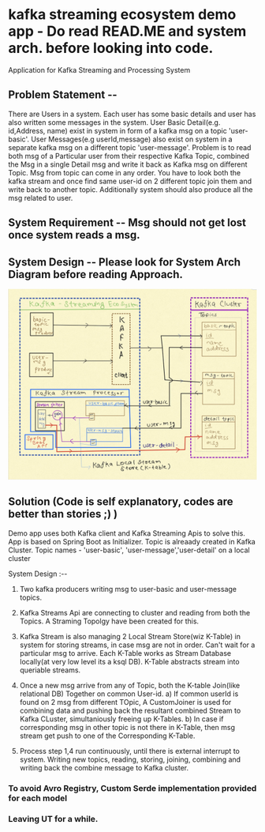 # kafka streaming ecosystem demo app - Do read READ.ME and system arch. before looking into code.
Application for Kafka Streaming and Processing System 
## Problem Statement --
There are Users in a system. Each user has some basic details and user has also written some messages in the system.
User Basic Detail(e.g. id,Address, name) exist in system in form of a kafka msg on a topic 'user-basic'.
User Messages(e.g userId,message) also exist on system in a separate kafka msg on a different topic 'user-message'.
Problem is to read both msg of a Particular user from their respective Kafka Topic, combined the Msg in a single Detail msg and write it back as Kafka msg on different Topic.
Msg from topic can come in any order. You have to look both the kafka stream and once find same user-id on 2 different topic join them and write back to another topic.
Additionally system should also produce all the msg related to user.

## System Requirement -- Msg should not get lost once system reads a msg. 

## System Design  -- Please look for System Arch Diagram before reading Approach.

![Alt text](docs/images/system-arch.jpg?raw=true "Sysyem Architecture")


## Solution (Code is self explanatory, codes are better than stories ;) )
Demo app uses both Kafka client and Kafka Streaming Apis to solve this.
App is based on Spring Boot as Initializer.
 Topic is alreaady created in Kafka Cluster. Topic names - 'user-basic', 'user-message','user-detail' on a local cluster
 
 System Design :--
 1. Two  kafka producers writing msg to user-basic and user-message topics. 
 2. Kafka Streams Api are connecting to cluster and reading from both the Topics. A Straming Topolgy have been created for this. 
 3. Kafka Stream is also managing 2 Local Stream Store(wiz K-Table) in system for storing streams, in case msg are not in order. Can't wait for a particular msg to arrive.
    Each K-Table works as Stream Database locally(at very low level its a ksql DB). K-Table abstracts stream into queriable streams.
 4. Once a new msg arrive from any of Topic, both the K-table Join(like relational DB) Together on common User-id. 
    a) If common userId is found on 2 msg from different TOpic, A CustomJoiner is used for combining data and pushing back the resultant combined Stream to Kafka CLuster,      simultaniously freeing up K-Tables.
    b) In case if corresponding msg in other topic is not there in K-Table, then msg stream get push to one of the Corresponding K-Table.
    
5. Process step 1,4 run continuously, until there is external interrupt to system. Writing new topics, reading, storing, joining, combining and writing back the combine message to Kafka cluster. 

### To avoid Avro Registry, Custom Serde implementation provided for each model

### Leaving UT for a while.
